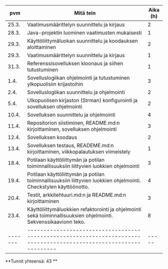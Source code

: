 | pvm | Mitä tein | Aika (h)|
------|------------|---------|
| 25.3.| Vaatimusmäärittelyn suunnittelu ja kirjaus | 2 |
| 28.3.| Java-projektin luominen vaatimusten mukaisesti | 1 |
| 29.3.| Käyttöliittymäluokan suunnittelu ja koodauksen aloittaminen | 2 |
| 29.3.| Vaatimusmäärittelyn suunnittelu ja kirjaus | 1 |
| 31.3.| Referenssisovelluksen kloonaus ja siihen tutustuminen | 1 |
| 1.4.| Sovelluslogiikan ohjelmointi ja tutustuminen ylkopuolisiin krijastoihin |3|
| 2.4.| Sovelluslogiikan suunnittelu ja ohjelmointi |2|
| 5.4.| Ulkopuolisen kirjaston (Strman) konfigurointi ja sovelluksen ohjelmointi |2|
| 10.4.| Sovelluksen suunnittelu ja ohjelmointi |4|
| 11.4.| Repositorion siistiminen, README.md:n kirjoittaminen, sovelluksen ohjelmointi |3|
| 12.4.| Sovelluksen koodaus |2|
| 13.4.| Sovelluksen testaus, READEME.md:n kirjoittaminen, viikkopalautuksen viimeistely |1|
| 18.4.| Potilaan käyttöliittymän ja potilan toiminnallisuuksiin liittyvien luokkien ohjelmointi |3|
| 19.4.| Potilaan käyttöliittymän ja potilan toiminnallisuuksiin liittyvien luokkien ohjelmointi. Checkstylen käyttöönotto. |4|
| 20.4.| Testit, arkkitehtuuri.md:n ja README.md:n kirjoittaminen |3|
| 23.4.| Käyttöliittymäluokkien refaktorointi ja ohjelmointi sekä toiminnallisuuksien ohjelmointi. Sekvenssikaavionn teko. |8|
-------|------------------------------------------------------------------------------------------------------------------|-----|



**Tunnit yhteensä: 43 **
